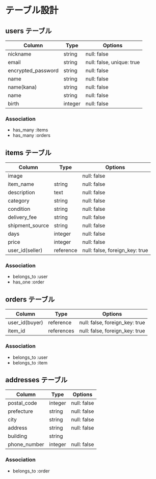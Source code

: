 # テーブル設計

## users テーブル

| Column             | Type    | Options                   |
| ------------------ | ------- | ------------------------- |
| nickname           | string  | null: false               |
| email              | string  | null: false, unique: true |
| encrypted_password | string  | null: false               |
| name               | string  | null: false               |
| name(kana)         | string  | null: false               |
| name               | string  | null: false               |
| birth              | integer | null: false               |

### Association

- has_many :items
- has_many :orders

## items テーブル

| Column             | Type      | Options                        |
| ------------------ | --------- | ------------------------------ |
| image              |           | null: false                    |
| item_name          | string    | null: false                    |
| description        | text      | null: false                    |
| category           | string    | null: false                    |
| condition          | string    | null: false                    |
| delivery_fee       | string    | null: false                    |
| shipment_source    | string    | null: false                    |
| days               | integer   | null: false                    |
| price              | integer   | null: false                    |
| user_id(seller)    | reference | null: false, foreign_key: true |

### Association

- belongs_to :user
- has_one :order

## orders テーブル

| Column             | Type       | Options                        |
| ------------------ | ---------- | ------------------------------ |
| user_id(buyer)     | reference  | null: false, foreign_key: true |
| item_id            | references | null: false, foreign_key: true |

### Association

- belongs_to :user
- belongs_to :item

## addresses テーブル

| Column       | Type       | Options                        |
| ------------ | ---------- | ------------------------------ |
| postal_code  | integer    | null: false                    |
| prefecture   | string     | null: false                    |
| city         | string     | null: false                    |
| address      | string     | null: false                    |
| building     | string     |                                |
| phone_number | integer    | null: false                    |

### Association

- belongs_to :order